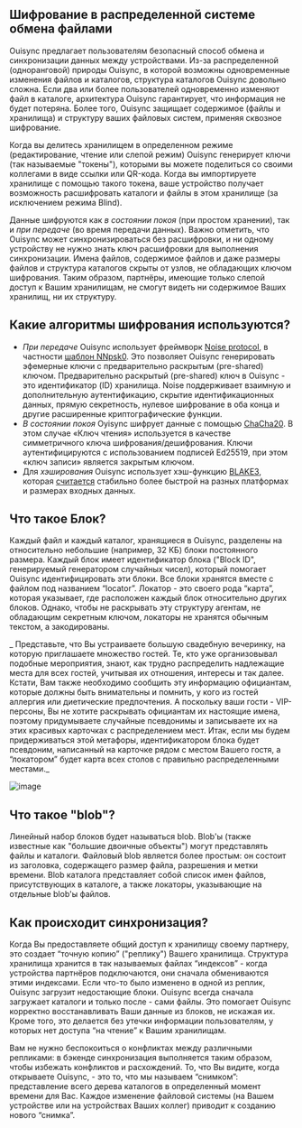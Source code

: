 ## Шифрование в распределенной системе обмена файлами
Ouisync предлагает пользователям безопасный способ обмена и синхронизации данных
между устройствами. Из-за распределенной (одноранговой) природы Ouisync, в
которой возможны одновременные изменения файлов и каталогов, структура каталогов
Ouisync довольно сложна. Если два или более пользователей одновременно изменяют
файл в каталоге, архитектура Ouisync гарантирует, что информация не будет
потеряна. Более того, Ouisync защищает содержимое (файлы и хранилища) и
структуру ваших файловых систем, применяя сквозное шифрование.

Когда вы делитесь хранилищем в определенном режиме (редактирование, чтение или
слепой режим) Ouisync генерирует ключи (так называемые "токены"), которыми вы
можете поделиться со своими коллегами в виде ссылки или QR-кода. Когда вы
импортируете хранилище с помощью такого токена, ваше устройство получает
возможность расшифровать каталоги и файлы в этом хранилище (за исключением
режима Blind).

Данные шифруются как _в состоянии покоя_ (при простом хранении), так и _при
передаче_ (во время передачи данных). Важно отметить, что Ouisync может
синхронизироваться без расшифровки, и ни одному устройству не нужно знать ключ
расшифровки для выполнения синхронизации. Имена файлов, содержимое файлов и даже
размеры файлов и структура каталогов скрыты от узлов, не обладающих ключом
шифрования. Таким образом, партнёры, имеющие только слепой доступ к Вашим
хранилищам, не смогут видеть ни содержимое Ваших хранилищ, ни их структуру.

## Какие алгоритмы шифрования используются?
* _При передаче_ Ouisync использует фреймворк [Noise
  protocol](https://noiseprotocol.org/), в частности [шаблон
  NNpsk0](https://noiseprotocol.org/noise.html#pattern-modifiers). Это позволяет
  Ouisync генерировать эфемерные ключи с предварительно раскрытым (pre-shared)
  ключом. Предварительно раскрытый (pre-shared) ключ в Ouisync - это
  идентификатор (ID) хранилища. Noise поддерживает взаимную и дополнительную
  аутентификацию, скрытие идентификационных данных, прямую секретность, нулевое
  шифрование в оба конца и другие расширенные криптографические функции.
*   _В состоянии покоя_ Oyisync шифрует данные с помощью
    [ChaCha20](https://en.wikipedia.org/wiki/Salsa20#ChaCha_variant). В этом
    случае «Ключ чтения» используется в качестве симметричного ключа
    шифрования/дешифрования. Ключи аутентифицируются с использованием подписей
    Ed25519, при этом «ключ записи» является закрытым ключом.
*   Для _хэширования_ Ouisync использует хэш-функцию
    [BLAKE3](https://en.wikipedia.org/wiki/BLAKE_(hash_function)#BLAKE3),
    которая
    [считается](https://github.com/BLAKE3-team/BLAKE3-specs/blob/master/blake3.pdf)
    стабильно более быстрой на разных платформах и размерах входных данных.

## Что такое Блок?
Каждый файл и каждый каталог, хранящиеся в Ouisync, разделены на относительно
небольшие (например, 32 КБ) блоки постоянного размера. Каждый блок имеет
идентификатор блока ("Block ID", генерируемый генератором случайных чисел),
который помогает Ouisync идентифицировать эти блоки. Все блоки хранятся вместе с
файлом под названием “locator”. Локатор - это своего рода “карта”, которая
указывает, где расположен каждый блок относительно других блоков. Однако, чтобы
не раскрывать эту структуру агентам, не обладающим секретным ключом, локаторы не
хранятся обычным текстом, а закодированы.

_ Представьте, что Вы устраиваете большую свадебную вечеринку, на которую
приглашаете множество гостей. Те, кто уже организовывал подобные мероприятия,
знают, как трудно распределить надлежащие места для всех гостей, учитывая их
отношения, интересы и так далее. Кстати, Вам также необходимо сообщить эту
информацию официантам, которые должны быть внимательны и помнить, у кого из
гостей аллергия или диетические предпочтения. А поскольку ваши гости -
VIP-персоны, Вы не хотите раскрывать официантам их настоящие имена, поэтому
придумываете случайные псевдонимы и записываете их на этих красивых карточках с
распределением мест. Итак, если мы будем придерживаться этой метафоры,
идентификатором блока будет псевдоним, написанный на карточке рядом с местом
Вашего гостя, а “локатором” будет карта всех столов с правильно распределенными
местами._

![image](https://github.com/willow446/willow446.github.io/assets/1790886/06985a87-2dac-49a2-99ae-37725bd8e2ce)


## Что такое "blob"?
Линейный набор блоков будет называться blob. Blob'ы (также известные как
"большие двоичные объекты") могут представлять файлы и каталоги. Файловый blob
является более простым: он состоит из заголовка, содержащего размер файла,
разрешения и метки времени. Blob каталога представляет собой список имен файлов,
присутствующих в каталоге, а также локаторы, указывающие на отдельные blob'ы
файлов.

## Как происходит синхронизация?
Когда Вы предоставляете общий доступ к хранилищу своему партнеру, это создает
“точную копию” ("реплику") Вашего хранилища. Структура хранилища хранится в так
называемых файлах “индексов” - когда устройства партнёров подключаются, они
сначала обмениваются этими индексами. Если что-то было изменено в одной из
реплик, Ouisync загрузит недостающие блоки. Ouisync всегда сначала загружает
каталоги и только после - сами файлы. Это помогает Ouisync корректно
восстанавливать Ваши данные из блоков, не искажая их. Кроме того, это делается
без утечки информации пользователям, у которых нет доступа “на чтение” к Вашим
хранилищам.

Вам не нужно беспокоиться о конфликтах между различными репликами: в бэкенде
синхронизация выполняется таким образом, чтобы избежать конфликтов и
расхождений. То, что Вы видите, когда открываете Ouisync, - это то, что мы
называем “снимком”: представление всего дерева каталогов в определенный момент
времени для Вас. Каждое изменение файловой системы (на Вашем устройстве или на
устройствах Ваших коллег) приводит к созданию нового “снимка”.

